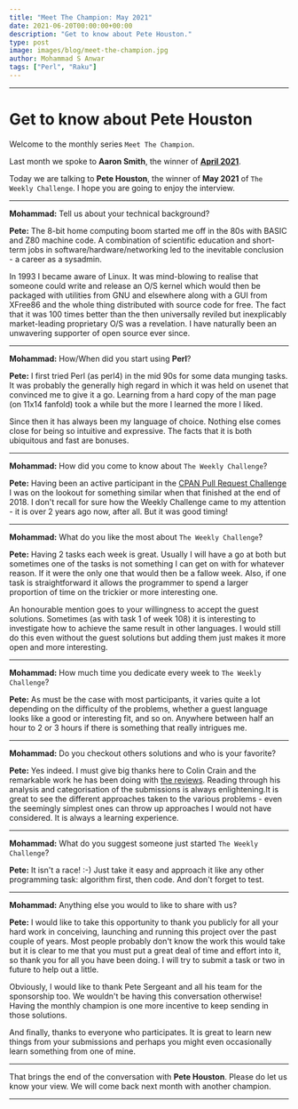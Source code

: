 ```yaml
---
title: "Meet The Champion: May 2021"
date: 2021-06-20T00:00:00+00:00
description: "Get to know about Pete Houston."
type: post
image: images/blog/meet-the-champion.jpg
author: Mohammad S Anwar
tags: ["Perl", "Raku"]
---
```

---

# Get to know about Pete Houston

Welcome to the monthly series `Meet The Champion`.

Last month we spoke to **Aaron Smith**, the winner of **[April 2021](/blog/meet-the-champion-2021-04)**.

Today we are talking to **Pete Houston**, the winner of **May 2021** of `The Weekly Challenge`. I hope you are going to enjoy the interview.

---

**Mohammad:** Tell us about your technical background?

**Pete:** The 8-bit home computing boom started me off in the 80s with BASIC and Z80 machine code. A combination of scientific education and short-term jobs in software/hardware/networking led to the inevitable conclusion - a career as a sysadmin.

In 1993 I became aware of Linux. It was mind-blowing to realise that someone could write and release an O/S kernel which would then be packaged with utilities from GNU and elsewhere along with a GUI from XFree86 and the whole thing distributed with source code for free. The fact that it was 100 times better than the then universally reviled but inexplicably market-leading proprietary O/S was a revelation. I have naturally been an unwavering supporter of open source ever since.

---

**Mohammad:** How/When did you start using **Perl**?

**Pete:** I first tried Perl (as perl4) in the mid 90s for some data munging tasks. It was probably the generally high regard in which it was held on usenet that convinced me to give it a go. Learning from a hard copy of the man page (on 11x14 fanfold) took a while but the more I learned the more I liked.

Since then it has always been my language of choice. Nothing else comes close for being so intuitive and expressive. The facts that it is both ubiquitous and fast are bonuses.

---

**Mohammad:** How did you come to know about `The Weekly Challenge`?

**Pete:** Having been an active participant in the [CPAN Pull Request Challenge](http://cpan-prc.org/) I was on the lookout for something similar when that finished at the end of 2018. I don't recall for sure how the Weekly Challenge came to my attention - it is over 2 years ago now, after all. But it was good timing!

---

**Mohammad:** What do you like the most about `The Weekly Challenge`?

**Pete:** Having 2 tasks each week is great. Usually I will have a go at both but sometimes one of the tasks is not something I can get on with for whatever reason. If it were the only one that would then be a fallow week. Also, if one task is straightforward it allows the programmer to spend a larger proportion of time on the trickier or more interesting one.

An honourable mention goes to your willingness to accept the guest solutions. Sometimes (as with task 1 of week 108) it is interesting to investigate how to achieve the same result in other languages. I would still do this even without the guest solutions but adding them just makes it more open and more interesting.

---

**Mohammad:** How much time you dedicate every week to `The Weekly Challenge`?

**Pete:** As must be the case with most participants, it varies quite a lot depending on the difficulty of the problems, whether a guest language looks like a good or interesting fit, and so on. Anywhere between half an hour to 2 or 3 hours if there is something that really intrigues me.

---

**Mohammad:** Do you checkout others solutions and who is your favorite?

**Pete:** Yes indeed. I must give big thanks here to Colin Crain and the remarkable work he has been doing with [the reviews](/p5-reviews). Reading through his analysis and categorisation of the submissions is always enlightening.It is great to see the different approaches taken to the various problems - even the seemingly simplest ones can throw up approaches I would not have considered. It is always a learning experience.

---

**Mohammad:** What do you suggest someone just started `The Weekly Challenge`?

**Pete:** It isn't a race! :-) Just take it easy and approach it like any other programming task: algorithm first, then code. And don't forget to test.

---

**Mohammad:** Anything else you would to like to share with us?

**Pete:** I would like to take this opportunity to thank you publicly for all your hard work in conceiving, launching and running this project over the past couple of years. Most people probably don't know the work this would take but it is clear to me that you must put a great deal of time and effort into it, so thank you for all you have been doing. I will try to submit a task or two in future to help out a little.

Obviously, I would like to thank Pete Sergeant and all his team for the sponsorship too. We wouldn't be having this conversation otherwise! Having the monthly champion is one more incentive to keep sending in those solutions.

And finally, thanks to everyone who participates. It is great to learn new things from your submissions and perhaps you might even occasionally learn something from one of mine.

---

That brings the end of the conversation with **Pete Houston**. Please do let us know your view. We will come back next month with another champion.

---
